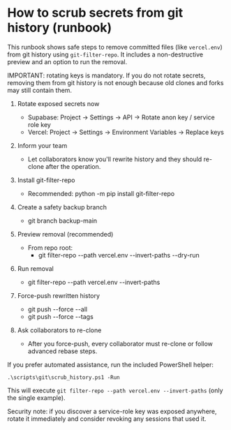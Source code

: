 # How to scrub secrets from git history (runbook)

This runbook shows safe steps to remove committed files (like `vercel.env`) from git history
using `git-filter-repo`. It includes a non-destructive preview and an option to run the removal.

IMPORTANT: rotating keys is mandatory. If you do not rotate secrets, removing them from git
history is not enough because old clones and forks may still contain them.

1) Rotate exposed secrets now
   - Supabase: Project → Settings → API → Rotate anon key / service role key
   - Vercel: Project → Settings → Environment Variables → Replace keys

2) Inform your team
   - Let collaborators know you'll rewrite history and they should re-clone after the operation.

3) Install git-filter-repo
   - Recommended: python -m pip install git-filter-repo

4) Create a safety backup branch
   - git branch backup-main

5) Preview removal (recommended)
   - From repo root:
     - git filter-repo --path vercel.env --invert-paths --dry-run

6) Run removal
   - git filter-repo --path vercel.env --invert-paths

7) Force-push rewritten history
   - git push --force --all
   - git push --force --tags

8) Ask collaborators to re-clone
   - After you force-push, every collaborator must re-clone or follow advanced rebase steps.

If you prefer automated assistance, run the included PowerShell helper:

    .\scripts\git\scrub_history.ps1 -Run

This will execute `git filter-repo --path vercel.env --invert-paths` (only the single example).

Security note: if you discover a service-role key was exposed anywhere, rotate it immediately and consider revoking any sessions that used it.

